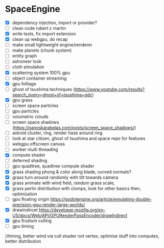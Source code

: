 # SpaceEngine

-   [x] dependency injection, import or provider?
-   [ ] clean code robert c martin
-   [x] write tests, fix import extension
-   [x] clean up webgpu, do recap
-   [ ] make small lightweight engine/renderer
-   [ ] make planets (chunk system)
-   [ ] entity graph
-   [ ] astroneer look
-   [ ] cloth simulation
-   [x] scattering system 100% gpu
-   [ ] object container streaming
-   [x] gpu folliage
-   [ ] ghost of tsushima techniques (https://www.youtube.com/results?search_query=ghost+of+tsushima+gdc)
-   [x] gpu grass
-   [ ] screen space particles
-   [ ] gpu particles
-   [ ] volumetric clouds
-   [ ] screen space shadows (https://panoskarabelas.com/posts/screen_space_shadows/)
-   [ ] astroid cluster, ring, render haze around ring
-   [ ] look at star citizen, ghost of tsushima and space repo for features
-   [ ] webgpu offscreen canvas
-   [ ] worker multi threading
-   [x] compute shader
-   [ ] deferred shading
-   [ ] gpu quadtree, quadtree compute shader
-   [x] grass shading phong & color along blade, curved normals?
-   [x] grass turn around randomly with tilt towards camera
-   [x] grass animate with wind field, random grass scale,
-   [x] grass perlin distribution with clumps, look for other basics then, optimization
-   [ ] gpu floating origin https://godotengine.org/article/emulating-double-precision-gpu-render-large-worlds/
-   [x] drawindircet https://developer.mozilla.org/en-US/docs/Web/API/GPURenderPassEncoder/drawIndirect
-   [x] gpu frustum culling
-   [ ] gpu timing

//timing, better wind via cull shader not vertex, optimize stuff into computes, better distribution
